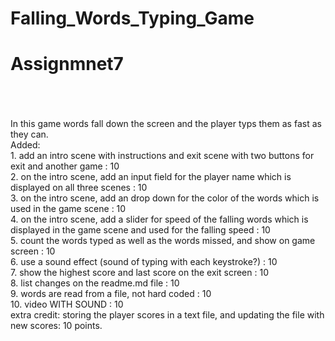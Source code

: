 # Falling_Words_Typing_Game
 
# Assignmnet7
<br>
<br>
 <br>
  <body>
In this game words fall down the screen and the  player typs them as fast as they can.
 <br>
 Added:<br>
1. add an intro scene with instructions  and exit scene with two buttons  for exit and another game :   10<br>
2. on the intro scene, add an input field for the player name  which is displayed on all three scenes  :   10<br>
3. on the intro scene, add an drop down for the color of the words  which is used in the game scene  :   10<br>
4. on the intro scene, add a slider for speed of the falling words which is displayed in the game scene and used for the falling speed :   10<br>
5. count the words typed as well as the words missed, and show on game screen  :   10<br>
6. use a sound effect (sound of typing with each keystroke?)  :   10<br>
7. show the highest score and last score on the exit screen :   10<br>
8. list changes on the readme.md file :   10<br>
9. words are read from a file, not hard coded :   10<br>
10. video WITH SOUND :   10<br>
extra credit: storing the player scores in a text file, and updating the file with new scores:  10 points.<br>
</body>
